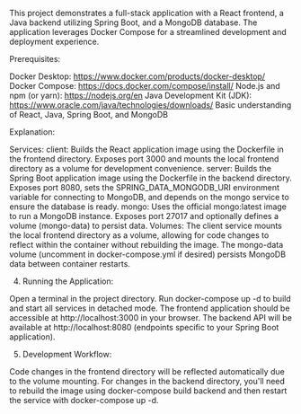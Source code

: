 This project demonstrates a full-stack application with a React frontend, a Java backend utilizing Spring Boot, and a MongoDB database. The application leverages Docker Compose for a streamlined development and deployment experience.

Prerequisites:

Docker Desktop: https://www.docker.com/products/docker-desktop/
Docker Compose: https://docs.docker.com/compose/install/
Node.js and npm (or yarn): https://nodejs.org/en
Java Development Kit (JDK): https://www.oracle.com/java/technologies/downloads/
Basic understanding of React, Java, Spring Boot, and MongoDB

Explanation:

Services:
client: Builds the React application image using the Dockerfile in the frontend directory. Exposes port 3000 and mounts the local frontend directory as a volume for development convenience.
server: Builds the Spring Boot application image using the Dockerfile in the backend directory. Exposes port 8080, sets the SPRING_DATA_MONGODB_URI environment variable for connecting to MongoDB, and depends on the mongo service to ensure the database is ready.
mongo: Uses the official mongo:latest image to run a MongoDB instance. Exposes port 27017 and optionally defines a volume (mongo-data) to persist data.
Volumes:
The client service mounts the local frontend directory as a volume, allowing for code changes to reflect within the container without rebuilding the image.
The mongo-data volume (uncomment in docker-compose.yml if desired) persists MongoDB data between container restarts.

4. Running the Application:

Open a terminal in the project directory.
Run docker-compose up -d to build and start all services in detached mode.
The frontend application should be accessible at http://localhost:3000 in your browser.
The backend API will be available at http://localhost:8080 (endpoints specific to your Spring Boot application).

5. Development Workflow:

Code changes in the frontend directory will be reflected automatically due to the volume mounting.
For changes in the backend directory, you'll need to rebuild the image using docker-compose build backend and then restart the service with docker-compose up -d.

